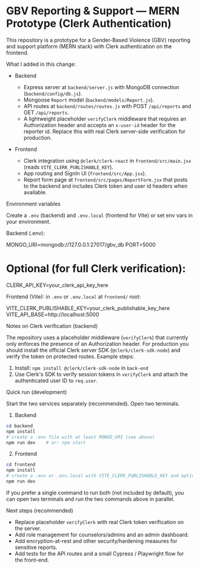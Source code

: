 # GBV Reporting & Support — MERN Prototype (Clerk Authentication)

This repository is a prototype for a Gender-Based Violence (GBV) reporting and support platform (MERN stack) with Clerk authentication on the frontend.

What I added in this change:

- Backend
  - Express server at `backend/server.js` with MongoDB connection (`backend/config/db.js`).
  - Mongoose `Report` model (`backend/models/Report.js`).
  - API routes at `backend/routes/routes.js` with POST `/api/reports` and GET `/api/reports`.
  - A lightweight placeholder `verifyClerk` middleware that requires an Authorization header and accepts an `x-user-id` header for the reporter id. Replace this with real Clerk server-side verification for production.

- Frontend
  - Clerk integration using `@clerk/clerk-react` in `frontend/src/main.jsx` (reads `VITE_CLERK_PUBLISHABLE_KEY`).
  - App routing and SignIn UI (`frontend/src/App.jsx`).
  - Report form page at `frontend/src/pages/ReportForm.jsx` that posts to the backend and includes Clerk token and user id headers when available.

Environment variables

Create a `.env` (backend) and `.env.local` (frontend for Vite) or set env vars in your environment.

Backend (.env):

MONGO_URI=mongodb://127.0.0.1:27017/gbv_db
PORT=5000
# Optional (for full Clerk verification):
CLERK_API_KEY=your_clerk_api_key_here

Frontend (Vite): in `.env` or `.env.local` at `frontend/` root:

  VITE_CLERK_PUBLISHABLE_KEY=your_clerk_publishable_key_here
  VITE_API_BASE=http://localhost:5000

Notes on Clerk verification (backend)

The repository uses a placeholder middleware (`verifyClerk`) that currently only enforces the presence of an Authorization header.
For production you should install the official Clerk server SDK (`@clerk/clerk-sdk-node`) and verify the token on protected routes. Example steps:

1. Install: `npm install @clerk/clerk-sdk-node` in `back-end`
2. Use Clerk's SDK to verify session tokens in `verifyClerk` and attach the authenticated user ID to `req.user`.

Quick run (development)

Start the two services separately (recommended). Open two terminals.

1) Backend

```powershell
cd backend
npm install
# create a .env file with at least MONGO_URI (see above)
npm run dev    # or: npm start
```

2) Frontend

```powershell
cd frontend
npm install
# create a .env or .env.local with VITE_CLERK_PUBLISHABLE_KEY and optionally VITE_API_BASE
npm run dev
```

If you prefer a single command to run both (not included by default), you can open two terminals and run the two commands above in parallel.

Next steps (recommended)

- Replace placeholder `verifyClerk` with real Clerk token verification on the server.
- Add role management for counselors/admins and an admin dashboard.
- Add encryption-at-rest and other security/hardening measures for sensitive reports.
- Add tests for the API routes and a small Cypress / Playwright flow for the front-end.
